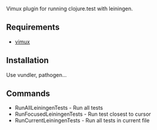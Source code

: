 Vimux plugin for running clojure.test with leiningen.

## Requirements

- [vimux](https://github.com/benmills/vimux)

## Installation

Use vundler, pathogen...

## Commands

* RunAllLeiningenTests - Run all tests
* RunFocusedLeiningenTests - Run test closest to cursor
* RunCurrentLeiningenTests - Run all tests in current file
